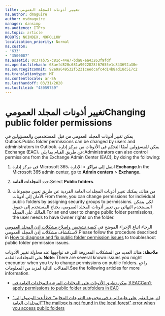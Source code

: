 ```yaml
---
title: تغيير أذونات المجلد العمومي
ms.author: dmaguire
author: msdmaguire
manager: dansimp
ms.audience: ITPro
ms.topic: article
ROBOTS: NOINDEX, NOFOLLOW
localization_priority: Normal
ms.custom:
- "633"
- "3500007"
ms.assetid: 0c37ab75-c81c-44e7-bda8-ea43263f9fdf
ms.openlocfilehash: 68aefd820c681a9022828f67655e1c843692a30e
ms.sourcegitcommit: 92e9a649532f5231ceedcafc4d14b8ad18d517c2
ms.translationtype: MT
ms.contentlocale: ar-SA
ms.lasthandoff: 03/31/2020
ms.locfileid: "43059759"
---
```

# <a name="changing-public-folder-permissions"></a><span data-ttu-id="8157c-102">تغيير أذونات المجلد العمومي</span><span class="sxs-lookup"><span data-stu-id="8157c-102">Changing public folder permissions</span></span>

<span data-ttu-id="8157c-103">يمكن تغيير أذونات المجلد العمومي من قبل المستخدمين والمسؤولين في Outlook.</span><span class="sxs-lookup"><span data-stu-id="8157c-103">Public folder permissions can be changed by users and administrators in Outlook.</span></span> <span data-ttu-id="8157c-104">يمكن للمسؤولين أيضًا التحكم في الأذونات من مركز إدارة Exchange (EAC)، عن طريق القيام بما يلي:</span><span class="sxs-lookup"><span data-stu-id="8157c-104">Administrators can also control permissions from the Exchange Admin Center (EAC), by doing the following:</span></span>
  
1. <span data-ttu-id="8157c-105">في مركز إدارة Microsoft 365، انتقل إلى **مراكز** \> الإدارة **Exchange**.</span><span class="sxs-lookup"><span data-stu-id="8157c-105">In the Microsoft 365 admin center, go to **Admin centers** \> **Exchange**.</span></span>

2. <span data-ttu-id="8157c-106">حدد **المجلدات العامة**.</span><span class="sxs-lookup"><span data-stu-id="8157c-106">Select **Public folders**.</span></span>

3. <span data-ttu-id="8157c-107">من هناك، يمكنك تغيير أذونات المجلدات العامة الفردية عن طريق تعيين مجموعات الأمان إلى أذونات.</span><span class="sxs-lookup"><span data-stu-id="8157c-107">From there, you can change permissions for individual public folders by assigning security groups to permissions.</span></span> <span data-ttu-id="8157c-108">لكي يتمكن المستخدم النهائي من تغيير أذونات المجلد العمومي، يحتاج المستخدم إلى حقوق المالك على المجلد.</span><span class="sxs-lookup"><span data-stu-id="8157c-108">For an end user to change public folder permissions, the user needs to have Owner rights on the folder.</span></span>

<span data-ttu-id="8157c-109">الرجاء اتباع الإجراء الموضح في [كيفية تشخيص وإصلاح مشكلات إذن المجلد العمومي](https://docs.microsoft.com/exchange/troubleshoot/public-folders/public-folder-permission-issues) لاستكشاف مشكلات إذن المجلد العمومي.</span><span class="sxs-lookup"><span data-stu-id="8157c-109">Please follow the procedure described in [How to diagnose and fix public folder permission issues](https://docs.microsoft.com/exchange/troubleshoot/public-folders/public-folder-permission-issues) to troubleshoot public folder permission issues.</span></span>

<span data-ttu-id="8157c-110">**ملاحظة:** هناك العديد من المشكلات المعروفة التي قد تواجهها عند محاولة تغيير الأذونات على المجلدات العامة.</span><span class="sxs-lookup"><span data-stu-id="8157c-110">**Note**: There are several known issues you might encounter when you try to change permissions on public folders.</span></span> <span data-ttu-id="8157c-111">راجع المقالات التالية لمزيد من المعلومات.</span><span class="sxs-lookup"><span data-stu-id="8157c-111">See the following articles for more information.</span></span>

- [<span data-ttu-id="8157c-112">لا يمكن تطبيق الأذونات على المجلدات الفرعية للمجلدات العامة في EAC</span><span class="sxs-lookup"><span data-stu-id="8157c-112">Can't apply permissions to public folder subfolders in EAC</span></span>](https://docs.microsoft.com/exchange/troubleshoot/public-folders/can%E2%80%99t-apply-permissions-public-folder-subfolders)

- [<span data-ttu-id="8157c-113">"لم يتم العثور على علبة البريد في مجموعة التفرعات المحلية" خطأ عند الوصول إلى المجلدات العامة</span><span class="sxs-lookup"><span data-stu-id="8157c-113">"The mailbox is not found in the local forest" error when you access public folders</span></span>](https://docs.microsoft.com/exchange/troubleshoot/public-folders/mailbox-not-found-local-forest-public-folder)
